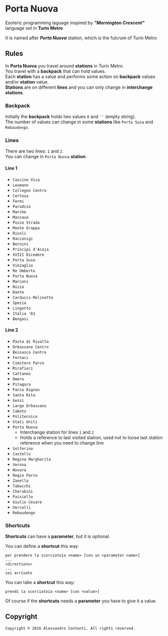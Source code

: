 # Porta Nuova

Esoteric programming laguage inspired by **_"Mornington Crescent"_** language set in **Turin Metro**

It is named after **_Porta Nuova_** station, which is the fulcrum of Turin Metro

## Rules

In **Porta Nuova** you travel around **stations** in Turin Metro.  
You travel with a **backpack** that can hold values.  
Each **station** has a value and performs some action on **backpack** values and/or **station** value.  
**Stations** are on different **lines** and you can only change in **interchange stations**.  

### Backpack

Initially the **backpack** holds two values `0` and `''` (empty string).  
The number of values can change in some **stations** like `Porta Susa` and `Rebaudengo`.  

### Lines

There are two lines: `1` and `2`.  
You can change in `Porta Nuova` **station**.  

#### Line 1

- `Cascine Vica`
- `Leumann`
- `Collegno Centro`
- `Certosa`
- `Fermi`
- `Paradiso`
- `Marche`
- `Massaua`
- `Pozzo Strada`
- `Monte Grappa`
- `Rivoli`
- `Racconigi`
- `Bernini`
- `Principi d'Acaja`
- `XVIII Dicembre`
- `Porta Susa`
- `Vinzaglio`
- `Re Umberto`
- `Porta Nuova`
- `Marconi`
- `Nizza`
- `Dante`
- `Carducci-Molinette`
- `Spezia`
- `Lingotto`
- `Italia '61`
- `Bengasi`

#### Line 2

- `Pasta di Rivalta`
- `Orbassano Centro`
- `Beinasco Centro`
- `Fornaci`
- `Cimitero Parco`
- `Mirafiori`
- `Cattaneo`
- `Omero`
- `Pitagora`
- `Parco Rignon`
- `Santa Rita`
- `Gessi`
- `Largo Orbassano`
- `Caboto`
- `Politecnico`
- `Stati Uniti`
- `Porta Nuova`
    - Interchange station for lines `1` and `2`
    - Holds a reference to last visited station, used not to loose last station reference when you need to change line
- `Solferino`
- `Castello`
- `Regina Margherita`
- `Verona`
- `Novara`
- `Regio Parco`
- `Zanella`
- `Tabacchi`
- `Cherubini`
- `Paisiello`
- `Giulio Cesare`
- `Vercelli`
- `Rebaudengo`

### Shortcuts

**Shortcuts** can have a **parameter**, but it is optional.  

You can define a **shortcut** this way:
```
per prendere la scorciatoia <name> [con un <parameter name>]
...
<directions>
...
sei arrivato
```
You can take a **shortcut** this way:
```
prendi la scorciatoia <name> [con <value>]
```
Of course if the **shortcuts** needs a **parameter** you have to give it a value.  


## Copyright

	Copyright © 2016 Alessandro Contenti. All rights reserved.
